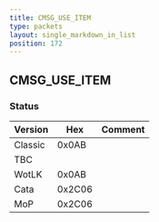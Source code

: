 ```yaml
---
title: CMSG_USE_ITEM
type: packets
layout: single_markdown_in_list
position: 172
---
```


## CMSG_USE_ITEM

### Status

Version    | Hex        | Comment
---------- | ---------- | ---------- 
Classic    | 0x0AB      | 
TBC        |            | 
WotLK      | 0x0AB      | 
Cata       | 0x2C06     | 
MoP        | 0x2C06     | 